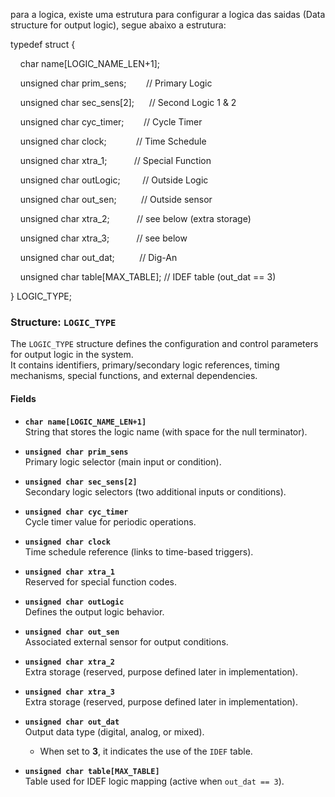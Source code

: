 

para a logica, existe uma estrutura para configurar a logica das saidas (Data structure for output logic), segue abaixo a estrutura:


typedef struct {

    char name[LOGIC_NAME_LEN+1];

    unsigned char prim_sens;        // Primary Logic

    unsigned char sec_sens[2];      // Second Logic 1 & 2

    unsigned char cyc_timer;        // Cycle Timer

    unsigned char clock;            // Time Schedule

    unsigned char xtra_1;           // Special Function

    unsigned char outLogic;         // Outside Logic

    unsigned char out_sen;          // Outside sensor

    unsigned char xtra_2;           // see below (extra storage)

    unsigned char xtra_3;           // see below

    unsigned char out_dat;          // Dig-An

    unsigned char table[MAX_TABLE]; // IDEF table (out_dat == 3)

} LOGIC_TYPE;

### **Structure: `LOGIC_TYPE`**

The `LOGIC_TYPE` structure defines the configuration and control parameters for output logic in the system.  
It contains identifiers, primary/secondary logic references, timing mechanisms, special functions, and external dependencies.

#### **Fields**

- **`char name[LOGIC_NAME_LEN+1]`**  
    String that stores the logic name (with space for the null terminator).
    
- **`unsigned char prim_sens`**  
    Primary logic selector (main input or condition).
    
- **`unsigned char sec_sens[2]`**  
    Secondary logic selectors (two additional inputs or conditions).
    
- **`unsigned char cyc_timer`**  
    Cycle timer value for periodic operations.
    
- **`unsigned char clock`**  
    Time schedule reference (links to time-based triggers).
    
- **`unsigned char xtra_1`**  
    Reserved for special function codes.
    
- **`unsigned char outLogic`**  
    Defines the output logic behavior.
    
- **`unsigned char out_sen`**  
    Associated external sensor for output conditions.
    
- **`unsigned char xtra_2`**  
    Extra storage (reserved, purpose defined later in implementation).
    
- **`unsigned char xtra_3`**  
    Extra storage (reserved, purpose defined later in implementation).
    
- **`unsigned char out_dat`**  
    Output data type (digital, analog, or mixed).
    
    - When set to **3**, it indicates the use of the `IDEF` table.
        
- **`unsigned char table[MAX_TABLE]`**  
    Table used for IDEF logic mapping (active when `out_dat == 3`).





